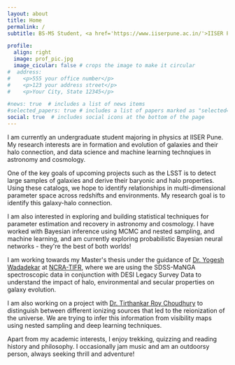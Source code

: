 ```yaml
---
layout: about
title: Home
permalink: /
subtitle: BS-MS Student, <a href='https://www.iiserpune.ac.in/'>IISER Pune</a>.

profile:
  align: right
  image: prof_pic.jpg
  image_cicular: false # crops the image to make it circular
#  address: 
#    <p>555 your office number</p>
#    <p>123 your address street</p>
#    <p>Your City, State 12345</p>

#news: true  # includes a list of news items
#selected_papers: true # includes a list of papers marked as "selected={true}"
social: true  # includes social icons at the bottom of the page
---
```



I am currently an undergraduate student majoring in physics at IISER Pune. My research interests are in formation and evolution of galaxies and their halo connection, and data science and machine learning technqiues in astronomy and cosmology. 

One of the key goals of upcoming projects such as the LSST is to detect large samples of galaxies and derive their baryonic and halo properties. Using these catalogs, we hope to identify relationships in multi-dimensional parameter space across redshifts and environments. My research goal is to identify this galaxy-halo connection.

I am also interested in exploring and building statistical techniques for parameter estimation and recovery in astronomy and cosmology. I have worked with Bayesian inference using MCMC and nested sampling, and machine learning, and am currently exploring probabilistic Bayesian neural networks - they're the best of both worlds!

I am working towards my Master's thesis under the guidance of <a href='http://www.ncra.tifr.res.in/~yogesh/'>Dr. Yogesh Wadadekar</a> at <a href='http://www.ncra.tifr.res.in/ncra/main'>NCRA-TIFR</a>, where we are using the SDSS-MaNGA spectroscopic data in conjunction with DESI Legacy Survey Data to understand the impact of halo, environmental and secular properties on galaxy evolution.

I am also working on a project with <a href='http://www.ncra.tifr.res.in/~tirth/'>Dr. Tirthankar Roy Choudhury</a> to distinguish between different ionizing sources that led to the reionization of the universe. We are trying to infer this information from visibility maps using nested sampling and deep learning techniques.

Apart from my academic interests, I enjoy trekking, quizzing and reading history and philosophy. I occasionally jam music and am an outdoorsy person, always seeking thrill and adventure!


<!-- Put your address / P.O. box / other info right below your picture. You can also disable any these elements by editing `profile` property of the YAML header of your `_pages/about.md`. Edit `_bibliography/papers.bib` and Jekyll will render your [publications page](/al-folio/publications/) automatically.

 # Link to your social media connections, too. This theme is set up to use [Font Awesome icons](http://fortawesome.github.io/Font-Awesome/) and [Academicons](https://jpswalsh.github.io/academicons/), like the ones below. Add your Facebook, Twitter, LinkedIn, Google Scholar, or just disable all of them. -->
